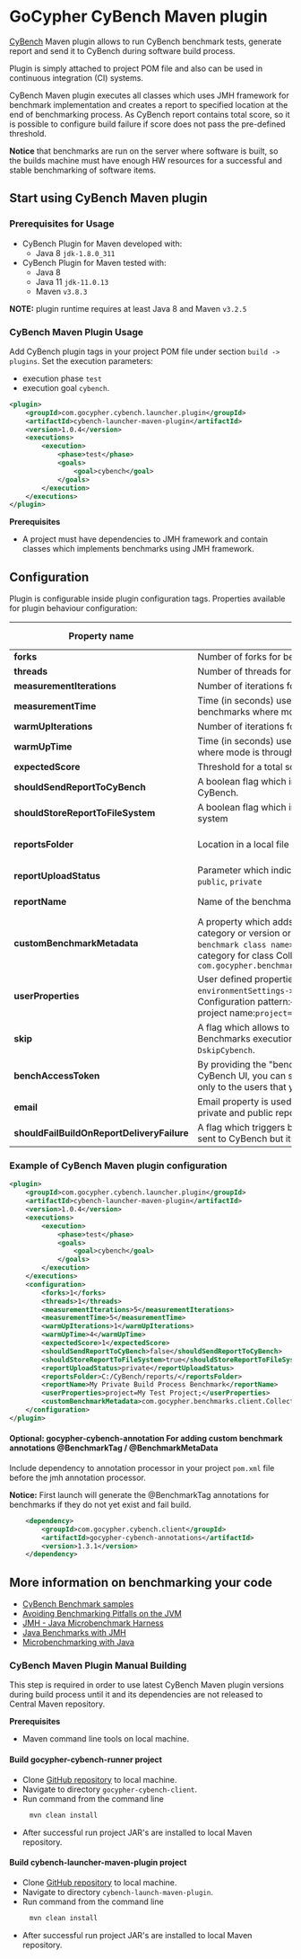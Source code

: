 # GoCypher CyBench Maven plugin

[CyBench](https://cybench.io)  Maven plugin allows to run CyBench benchmark tests, generate report and send it to
CyBench during software build process.

Plugin is simply attached to project POM file and also can be used in continuous integration (CI) systems.

CyBench Maven plugin executes all classes which uses JMH framework for benchmark implementation and creates a report to
specified location at the end of benchmarking process. As CyBench report contains total score, so it is possible to
configure build failure if score does not pass the pre-defined threshold.

**Notice** that benchmarks are run on the server where software is built, so the builds machine must have enough HW
resources for a successful and stable benchmarking of software items.

## Start using CyBench Maven plugin

### Prerequisites for Usage

 * CyBench Plugin for Maven developed with:
    * Java 8 `jdk-1.8.0_311`
 * CyBench Plugin for Maven tested with:
    * Java 8
    * Java 11 `jdk-11.0.13`
    * Maven `v3.8.3`

**NOTE:** plugin runtime requires at least Java 8 and Maven `v3.2.5`

### CyBench Maven Plugin Usage

Add CyBench plugin tags in your project POM file under section `build -> plugins`. Set the execution parameters:

* execution phase `test`
* execution goal `cybench`.

```xml
<plugin>
    <groupId>com.gocypher.cybench.launcher.plugin</groupId>
    <artifactId>cybench-launcher-maven-plugin</artifactId>
    <version>1.0.4</version>
    <executions>
        <execution>
            <phase>test</phase>
            <goals>
                <goal>cybench</goal>
            </goals>
        </execution>
    </executions>
</plugin>
```

**Prerequisites**

* A project must have dependencies to JMH framework and contain classes which implements benchmarks using JMH framework.

## Configuration

Plugin is configurable inside plugin configuration tags. Properties available for plugin behaviour configuration:

| Property name        | Description           | Default value  |
| ------------- |-------------| -----:|
| **forks**      | Number of forks for benchmark execution. |1 |
| **threads**      | Number of threads for each benchmark test.      |  1 |
| **measurementIterations**| Number of iterations for each benchmark.      |    5 |
| **measurementTime**| Time (in seconds) used for measurement execution (applies only for benchmarks where mode is throughput).     |    10 |
| **warmUpIterations**| Number of iterations for each benchmark warm-up.      |    3 |
| **warmUpTime**| Time (in seconds) used for warm-up execution (applies only for benchmarks where mode is throughput).     |    5 |
| **expectedScore**| Threshold for a total score. If report total score is lower then build fails.  |    -1 |
| **shouldSendReportToCyBench**| A boolean flag which indicates if the benchmark report should be sent to CyBench.  |    false |
| **shouldStoreReportToFileSystem** | A boolean flag which indicates if the benchmark report should be saved to file system | true |
| **reportsFolder**| Location in a local file system where reports shall be stored.  |    Current execution directory. |
| **reportUploadStatus**| Parameter which indicates if the report is public or private. Possible values: `public`, `private`  |   public  |
| **reportName**| Name of the benchmark report. |   CyBench Report  |
| **customBenchmarkMetadata**| A property which adds extra properties to the benchmarks report such as category or version or context. Configuration pattern is `<fully qualified benchmark class name>=<key1>:<value1>;<key2>:<value2>`. Example which adds category for class CollectionsBenchmarks: `com.gocypher.benchmarks.client.CollectionsBenchmarks=category:Collections;`   |   -  |
| **userProperties**| User defined properties which will be added to benchmarks report section `environmentSettings->userDefinedProperties` as key/value strings. Configuration pattern:`<key1>:<value1>;<key2>:<value2>`. Example which adds a project name:`project=My Test Project;` |   -  |
| **skip**| A flag which allows to skip benchmarks execution during build process. Benchmarks execution also can be skipped via JVM system property `-DskipCybench`. |   false  |
| **benchAccessToken** | By providing the "bench" token that you get after creating a workspace in CyBench UI, you can send reports to your private directory, which will be visible only to the users that you authorize. | - |
| **email** | Email property is used to identify report sender while sending reports to both private and public repositories | - |
| **shouldFailBuildOnReportDeliveryFailure**| A flag which triggers build failure if the benchmark report was configured to be sent to CyBench but its delivery failed. |   false |

### Example of CyBench Maven plugin configuration

```xml
<plugin>
    <groupId>com.gocypher.cybench.launcher.plugin</groupId>
    <artifactId>cybench-launcher-maven-plugin</artifactId>
    <version>1.0.4</version>
    <executions>
        <execution>
            <phase>test</phase>
            <goals>
                <goal>cybench</goal>
            </goals>
        </execution>
    </executions>
    <configuration>
        <forks>1</forks>
        <threads>1</threads>
        <measurementIterations>5</measurementIterations>
        <measurementTime>5</measurementTime>
        <warmUpIterations>1</warmUpIterations>
        <warmUpTime>4</warmUpTime>
        <expectedScore>1</expectedScore>
        <shouldSendReportToCyBench>false</shouldSendReportToCyBench>
        <shouldStoreReportToFileSystem>true</shouldStoreReportToFileSystem>
        <reportUploadStatus>private</reportUploadStatus>
        <reportsFolder>C:/CyBench/reports/</reportsFolder>
        <reportName>My Private Build Process Benchmark</reportName>
        <userProperties>project=My Test Project;</userProperties>
        <customBenchmarkMetadata>com.gocypher.benchmarks.client.CollectionsBenchmarks=category:Collections;</customBenchmarkMetadata>
    </configuration>
</plugin>
```

#### Optional: gocypher-cybench-annotation For adding custom benchmark annotations @BenchmarkTag / @BenchmarkMetaData

Include dependency to annotation processor in your project `pom.xml` file before the jmh annotation processor.

**Notice:** First launch will generate the @BenchmarkTag annotations for benchmarks if they do not yet exist and fail
build.

```xml
    <dependency>
        <groupId>com.gocypher.cybench.client</groupId>
        <artifactId>gocypher-cybench-annotations</artifactId>
        <version>1.3.1</version>
    </dependency>
```

## More information on benchmarking your code

* [CyBench Benchmark samples](https://github.com/K2NIO/cybench-java-benchmarks)
* [Avoiding Benchmarking Pitfalls on the JVM](https://www.oracle.com/technical-resources/articles/java/architect-benchmarking.html#:~:text=JMH%20is%20a%20Java%20harness,to%20unwanted%20virtual%20machine%20optimizations)
* [JMH - Java Microbenchmark Harness](http://tutorials.jenkov.com/java-performance/jmh.html)
* [Java Benchmarks with JMH](https://medium.com/swlh/java-benchmarks-with-jmh-a-preamble-285510a77dd2)
* [Microbenchmarking with Java](https://www.baeldung.com/java-microbenchmark-harness)

### CyBench Maven Plugin Manual Building

This step is required in order to use latest CyBench Maven plugin versions during build process until it and its
dependencies are not released to Central Maven repository.

**Prerequisites**

* Maven command line tools on local machine.

#### Build gocypher-cybench-runner project

* Clone [GitHub repository](https://github.com/K2NIO/gocypher-cybench-java) to local machine.
* Navigate to directory `gocypher-cybench-client`.
* Run command from the command line

```sh
     mvn clean install
```

* After successful run project JAR's are installed to local Maven repository.

#### Build cybench-launcher-maven-plugin project

* Clone [GitHub repository](https://github.com/K2NIO/gocypher-cybench-maven) to local machine.
* Navigate to directory `cybench-launch-maven-plugin`.
* Run command from the command line

```sh
     mvn clean install
```

* After successful run project JAR's are installed to local Maven repository.
